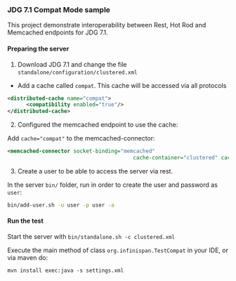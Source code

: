 ### JDG 7.1 Compat Mode sample

This project demonstrate interoperability between Rest, Hot Rod and Memcached endpoints
for JDG 7.1.

#### Preparing the server

1. Download JDG 7.1 and change the file ```standalone/configuration/clustered.xml```

* Add a cache called ```compat```. This cache will be accessed via all protocols

```xml
<distributed-cache name="compat">
      <compatibility enabled="true"/>
</distributed-cache>
```

2. Configured the memcached endpoint to use the cache:

Add ```cache="compat"``` to the memcached-connector:

```xml
<memcached-connector socket-binding="memcached" 
                                        cache-container="clustered" cache="compat"/>

```

3. Create a user to be able to access the server via rest.

In the server ```bin/``` folder, run in order to create the user and password as ```user```:

```bash
bin/add-user.sh -u user -p user -a
```

#### Run the test

Start the server with ```bin/standalone.sh -c clustered.xml```

Execute the main method of class ```org.infinispan.TestCompat``` in your IDE, or via maven do:

```mvn install exec:java -s settings.xml```






